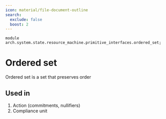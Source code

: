 ```yaml
---
icon: material/file-document-outline
search:
  exclude: false
  boost: 2
---
```


```juvix
module arch.system.state.resource_machine.primitive_interfaces.ordered_set;
```

# Ordered set

Ordered set is a set that preserves order

## Used in
1. Action (commitments, nullifiers)
2. Compliance unit

